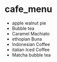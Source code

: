 # cafe_menu
* apple walnut pie
* Bubble tea
* Caramel Machiato
* ethopian Buna
* Indonesian Coffee
* italian Iced Coffee
* Matcha bubble tea


